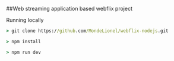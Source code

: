 ##Web streaming application based webflix project

Running locally

```cmd
> git clone https://github.com/MondeLionel/webflix-nodejs.git

> npm install

> npm run dev
```